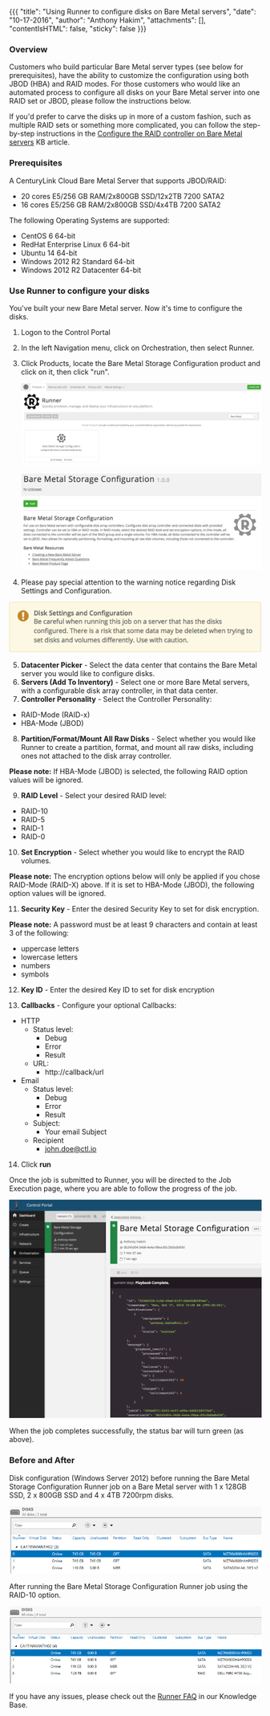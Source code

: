
{{{
"title": "Using Runner to configure disks on Bare Metal servers",
"date": "10-17-2016",
"author": "Anthony Hakim",
"attachments": [],
"contentIsHTML": false,
"sticky": false
}}}

### Overview

Customers who build particular Bare Metal server types (see below for prerequisites), have the ability to customize the configuration using both JBOD (HBA) and RAID modes. For those customers who would like an automated process to configure all disks on your Bare Metal server into one RAID set or JBOD, please follow the instructions below.

If you'd prefer to carve the disks up in more of a custom fashion, such as multiple RAID sets or something more complicated, you can follow the step-by-step instructions in the [Configure the RAID controller on Bare Metal servers](../Servers/configuring-raid-on-bare-metal-servers.md) KB article.

### Prerequisites

A CenturyLink Cloud Bare Metal Server that supports JBOD/RAID:

* 20 cores E5/256 GB RAM/2x800GB SSD/12x2TB 7200 SATA2
* 16 cores E5/256 GB RAM/2x800GB SSD/4x4TB 7200 SATA2

The following Operating Systems are supported:

* CentOS 6 64-bit
* RedHat Enterprise Linux 6 64-bit
* Ubuntu 14 64-bit
* Windows 2012 R2 Standard 64-bit
* Windows 2012 R2 Datacenter 64-bit

### Use Runner to configure your disks

You've built your new Bare Metal server.  Now it's time to configure the disks.

1. Logon to the Control Portal
2. In the left Navigation menu, click on Orchestration, then select Runner.
3. Click Products, locate the Bare Metal Storage Configuration product and click on it, then click "run".

    ![Bare Metal Storage Configuration](../images/bare_metal_runner_disks_2.png)

    ![Run Bare Metal Storage Configuration](../images/bare_metal_runner_disks_3.png)

4. Please pay special attention to the warning notice regarding Disk Settings and Configuration.

  ![Bare Metal Storage Configuration](../images/bare_metal_runner_disks_4.png)

5. **Datacenter Picker** - Select the data center that contains the Bare Metal server you would like to configure disks.
6. **Servers (Add To Inventory)** - Select one or more Bare Metal servers, with a configurable disk array controller, in that data center.
7. **Controller Personality** - Select the Controller Personality:
  - RAID-Mode (RAID-x)
  - HBA-Mode (JBOD)
8. **Partition/Format/Mount All Raw Disks** - Select whether you would like Runner to create a partition, format, and mount all raw disks, including ones not attached to the disk array controller.

  **Please note:** If HBA-Mode (JBOD) is selected, the following RAID option values will be ignored.

9. **RAID Level** - Select your desired RAID level:
  - RAID-10
  - RAID-5
  - RAID-1
  - RAID-0
10. **Set Encryption** - Select whether you would like to encrypt the RAID volumes.

  **Please note:** The encryption options below will only be applied if you chose RAID-Mode (RAID-X) above. If it is set to HBA-Mode (JBOD), the following option values will be ignored.

11. **Security Key** - Enter the desired Security Key to set for disk encryption.

  **Please note:**	A password must be at least 9 characters and contain at least 3 of the following:
  - uppercase letters
  - lowercase letters
  - numbers
  - symbols

12. **Key ID** - Enter the desired Key ID to set for disk encryption

13. **Callbacks** - Configure your optional Callbacks:

  - HTTP
    - Status level:
      - Debug
      - Error
      - Result
    - URL:
      - http://callback/url
  - Email
    - Status level:
      - Debug
      - Error
      - Result
    - Subject:
      - Your email Subject
    - Recipient
      - john.doe@ctl.io


14. Click **run**

Once the job is submitted to Runner, you will be directed to the Job Execution page, where you are able to follow the progress of the job.

 ![Bare Metal Job Execution](../images/bare_metal_runner_disks_5.png)

When the job completes successfully, the status bar will turn green (as above).

### Before and After

Disk configuration (Windows Server 2012) before running the Bare Metal Storage Configuration Runner job on a Bare Metal server with 1 x 128GB SSD, 2 x 800GB SSD and 4 x 4TB 7200rpm disks.

 ![Bare Metal Job Execution](../images/bare_metal_runner_disks_6.png)

After running the Bare Metal Storage Configuration Runner job using the RAID-10 option.

 ![Bare Metal Job Execution](../images/bare_metal_runner_disks_7.png)

If you have any issues, please check out the [Runner FAQ](../runner/runner-faqs.md) in our Knowledge Base.
